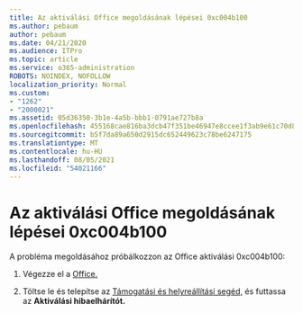 ```yaml
---
title: Az aktiválási Office megoldásának lépései 0xc004b100
ms.author: pebaum
author: pebaum
ms.date: 04/21/2020
ms.audience: ITPro
ms.topic: article
ms.service: o365-administration
ROBOTS: NOINDEX, NOFOLLOW
localization_priority: Normal
ms.custom:
- "1262"
- "2000021"
ms.assetid: 05d36350-3b1e-4a5b-bbb1-0791ae727b8a
ms.openlocfilehash: 455168cae816ba3dcb47f351be46947e8ccee1f3ab9e61c70d82d49e5279ef85
ms.sourcegitcommit: b5f7da89a650d2915dc652449623c78be6247175
ms.translationtype: MT
ms.contentlocale: hu-HU
ms.lasthandoff: 08/05/2021
ms.locfileid: "54021166"
---
```

# <a name="steps-to-resolve-office-activation-error-0xc004b100"></a>Az aktiválási Office megoldásának lépései 0xc004b100

A probléma megoldásához próbálkozzon az Office aktiválási 0xc004b100:
  
1. Végezze el a [Office.](https://support.office.com/article/7821d4b6-7c1d-4205-aa0e-a6b40c5bb88b)

2. Töltse le és telepítse az [Támogatási és helyreállítási segéd,](https://aka.ms/SARA-OfficeActivation-Alchemy) és futtassa az **Aktiválási hibaelhárítót.**
